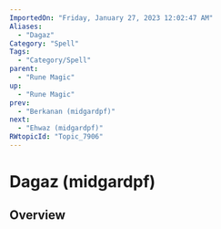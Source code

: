 ```yaml
---
ImportedOn: "Friday, January 27, 2023 12:02:47 AM"
Aliases:
  - "Dagaz"
Category: "Spell"
Tags:
  - "Category/Spell"
parent:
  - "Rune Magic"
up:
  - "Rune Magic"
prev:
  - "Berkanan (midgardpf)"
next:
  - "Ehwaz (midgardpf)"
RWtopicId: "Topic_7906"
---
```

# Dagaz (midgardpf)
## Overview
